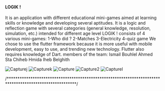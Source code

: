 <h4> LOGIK !</h4>
It is an application with different educational mini-games aimed at learning skills or knowledge and developing several aptitudes.
It is a logic and reflection game with several categories (general knowledge, resolution, simulation, etc.) intended for different age level
LOGIK ! consists of 4 various mini-games:
     1-Who did ?
     2-Matches 
     3-Electricity
     4-quiz game
We chose to use the flutter framework because it is more useful with mobile development, easy to use, and trending new technology. Flutter also requires knowledge of Dart.
members of the team:
Ismail Bouhlel
Ahmed Sta
Chiheb Hmida
Iheb Belghith


![Capturej](https://user-images.githubusercontent.com/98423164/167453520-11363344-b3c5-4997-beec-7375cae11e0d.PNG)
![Capturek](https://user-images.githubusercontent.com/98423164/167453551-a60a260c-5d34-4431-bea0-1dc5c7117a93.PNG)
![Capture](https://user-images.githubusercontent.com/98423164/167453595-0819dc16-898a-44cc-b3ed-718de96bb164.PNG)
![Capture2](https://user-images.githubusercontent.com/98423164/167453613-33990c37-f44c-4356-bd2a-c54c6acd8373.PNG)
![Capturel](https://user-images.githubusercontent.com/98423164/167453872-f0060985-dd0d-48e9-a119-0ba8b973ab8e.PNG)


/********************************************************************************************************/
